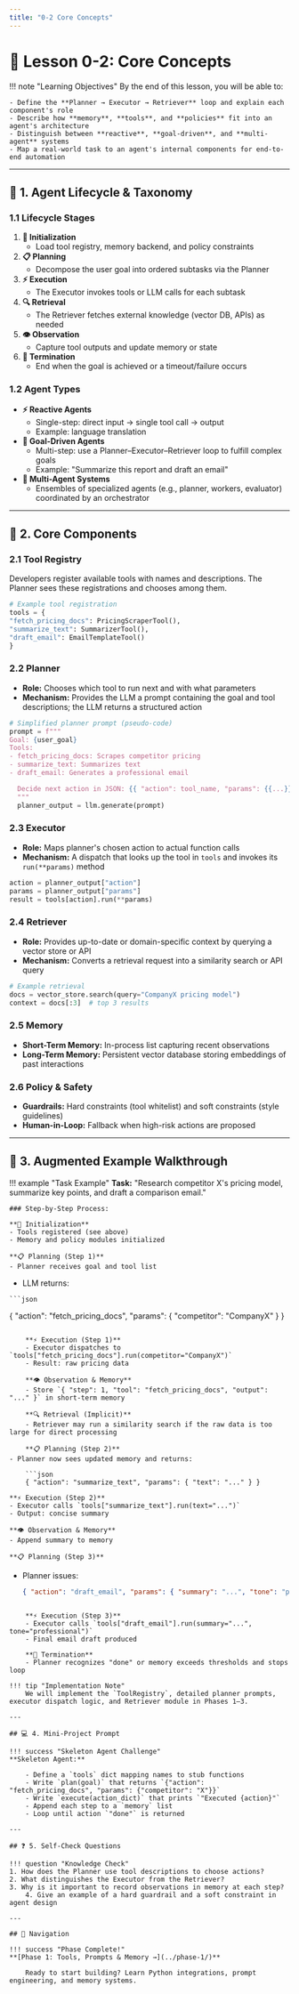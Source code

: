 ```yaml
---
title: "0-2 Core Concepts"
---
```


# 🧠 Lesson 0-2: Core Concepts

!!! note "Learning Objectives"
    By the end of this lesson, you will be able to:

    - Define the **Planner → Executor → Retriever** loop and explain each component's role
    - Describe how **memory**, **tools**, and **policies** fit into an agent's architecture
    - Distinguish between **reactive**, **goal-driven**, and **multi-agent** systems
    - Map a real-world task to an agent's internal components for end-to-end automation

---

## 🔄 1. Agent Lifecycle & Taxonomy

### 1.1 Lifecycle Stages

1. **🚀 Initialization**
   - Load tool registry, memory backend, and policy constraints
2. **📋 Planning**
   - Decompose the user goal into ordered subtasks via the Planner
3. **⚡ Execution**
   - The Executor invokes tools or LLM calls for each subtask
4. **🔍 Retrieval**
   - The Retriever fetches external knowledge (vector DB, APIs) as needed
5. **👁️ Observation**
   - Capture tool outputs and update memory or state
6. **🏁 Termination**
   - End when the goal is achieved or a timeout/failure occurs

### 1.2 Agent Types

- **⚡ Reactive Agents**
  - Single-step: direct input → single tool call → output
  - Example: language translation
- **🎯 Goal-Driven Agents**
  - Multi-step: use a Planner–Executor–Retriever loop to fulfill complex goals
  - Example: "Summarize this report and draft an email"
- **🤝 Multi-Agent Systems**
  - Ensembles of specialized agents (e.g., planner, workers, evaluator) coordinated by an orchestrator

---

## 🧩 2. Core Components

### 2.1 Tool Registry

Developers register available tools with names and descriptions. The Planner sees these registrations and chooses among them.

```python
# Example tool registration
tools = {
"fetch_pricing_docs": PricingScraperTool(),
"summarize_text": SummarizerTool(),
"draft_email": EmailTemplateTool()
}
```

### 2.2 Planner

- **Role:** Chooses which tool to run next and with what parameters
- **Mechanism:** Provides the LLM a prompt containing the goal and tool descriptions; the LLM returns a structured action

```python
# Simplified planner prompt (pseudo-code)
prompt = f"""
Goal: {user_goal}
Tools:
- fetch_pricing_docs: Scrapes competitor pricing
- summarize_text: Summarizes text
- draft_email: Generates a professional email

  Decide next action in JSON: {{ "action": tool_name, "params": {{...}} }}
  """
  planner_output = llm.generate(prompt)
```

### 2.3 Executor

- **Role:** Maps planner's chosen action to actual function calls
- **Mechanism:** A dispatch that looks up the tool in `tools` and invokes its `run(**params)` method

```python
action = planner_output["action"]
params = planner_output["params"]
result = tools[action].run(**params)
```

### 2.4 Retriever

- **Role:** Provides up-to-date or domain-specific context by querying a vector store or API
- **Mechanism:** Converts a retrieval request into a similarity search or API query

```python
# Example retrieval
docs = vector_store.search(query="CompanyX pricing model")
context = docs[:3]  # top 3 results
```

### 2.5 Memory

- **Short-Term Memory:** In-process list capturing recent observations
- **Long-Term Memory:** Persistent vector database storing embeddings of past interactions

### 2.6 Policy & Safety

- **Guardrails:** Hard constraints (tool whitelist) and soft constraints (style guidelines)
- **Human-in-Loop:** Fallback when high-risk actions are proposed

---

## 🚀 3. Augmented Example Walkthrough

!!! example "Task Example"
    **Task:** "Research competitor X's pricing model, summarize key points, and draft a comparison email."

    ### Step-by-Step Process:

    **🚀 Initialization**
    - Tools registered (see above)
    - Memory and policy modules initialized

    **📋 Planning (Step 1)**
    - Planner receives goal and tool list
   - LLM returns:

    ```json
{ "action": "fetch_pricing_docs", "params": { "competitor": "CompanyX" } }
```

    **⚡ Execution (Step 1)**
    - Executor dispatches to `tools["fetch_pricing_docs"].run(competitor="CompanyX")`
    - Result: raw pricing data

    **👁️ Observation & Memory**
    - Store `{ "step": 1, "tool": "fetch_pricing_docs", "output": "..." }` in short-term memory

    **🔍 Retrieval (Implicit)**
    - Retriever may run a similarity search if the raw data is too large for direct processing

    **📋 Planning (Step 2)**
- Planner now sees updated memory and returns:

    ```json
    { "action": "summarize_text", "params": { "text": "..." } }
```

    **⚡ Execution (Step 2)**
    - Executor calls `tools["summarize_text"].run(text="...")`
    - Output: concise summary

    **👁️ Observation & Memory**
    - Append summary to memory

    **📋 Planning (Step 3)**
- Planner issues:

    ```json
    { "action": "draft_email", "params": { "summary": "...", "tone": "professional" } }
```

    **⚡ Execution (Step 3)**
    - Executor calls `tools["draft_email"].run(summary="...", tone="professional")`
    - Final email draft produced

    **🏁 Termination**
    - Planner recognizes "done" or memory exceeds thresholds and stops loop

!!! tip "Implementation Note"
    We will implement the `ToolRegistry`, detailed planner prompts, executor dispatch logic, and Retriever module in Phases 1–3.

---

## 💻 4. Mini-Project Prompt

!!! success "Skeleton Agent Challenge"
**Skeleton Agent:**

    - Define a `tools` dict mapping names to stub functions
    - Write `plan(goal)` that returns `{"action": "fetch_pricing_docs", "params": {"competitor": "X"}}`
    - Write `execute(action_dict)` that prints `"Executed {action}"`
    - Append each step to a `memory` list
    - Loop until action `"done"` is returned

---

## ❓ 5. Self-Check Questions

!!! question "Knowledge Check"
1. How does the Planner use tool descriptions to choose actions?
2. What distinguishes the Executor from the Retriever?
3. Why is it important to record observations in memory at each step?
    4. Give an example of a hard guardrail and a soft constraint in agent design

---

## 🧭 Navigation

!!! success "Phase Complete!"
**[Phase 1: Tools, Prompts & Memory →](../phase-1/)**

    Ready to start building? Learn Python integrations, prompt engineering, and memory systems.
